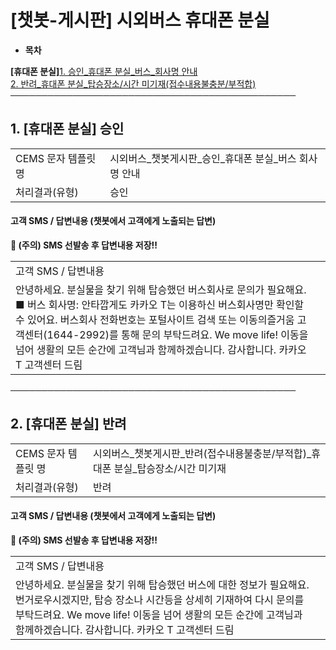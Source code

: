# [챗봇-게시판] 시외버스 휴대폰 분실

* **목차**

**[휴대폰 분실]**[1. 승인\_휴대폰 분실\_버스\_회사명 안내](#h_01JA9RN2N9G8H7Y8C1GEJ9BYB5)  
[2. 반려\_휴대폰 분실\_탑승장소/시간 미기재(접수내용불충분/부적합)](#h_01JWAFXN3WGP4JN9X490HK410K)  
 **──────────────────────────────────────────────**

**1. [휴대폰 분실] 승인**
------------------

|  |  |
| --- | --- |
| CEMS 문자 템플릿 명 | 시외버스\_챗봇게시판\_승인\_휴대폰 분실\_버스 회사명 안내 |
| 처리결과(유형) | 승인 |

#### 

#### 

#### **고객 SMS / 답변내용 (챗봇에서 고객에게 노출되는 답변)**

****🚨 (주의) SMS 선발송 후 답변내용 저장!!****

|  |  |
| --- | --- |
| 고객 SMS / 답변내용 | |
| 안녕하세요.  분실물을 찾기 위해 탑승했던 버스회사로 문의가 필요해요.  ■ 버스 회사명:  안타깝게도 카카오 T는 이용하신 버스회사명만 확인할 수 있어요. 버스회사 전화번호는 포털사이트 검색 또는  이동의즐거움 고객센터(1644-2992)를 통해 문의 부탁드려요.  We move life!  이동을 넘어 생활의 모든 순간에 고객님과 함께하겠습니다. 감사합니다.  카카오 T 고객센터 드림 | |

**──────────────────────────────────────────────**

**2. [휴대폰 분실] 반려**
------------------

|  |  |
| --- | --- |
| CEMS 문자 템플릿 명 | 시외버스\_챗봇게시판\_반려(접수내용불충분/부적합)\_휴대폰 분실\_탑승장소/시간 미기재 |
| 처리결과(유형) | 반려 |

#### 

#### **고객 SMS / 답변내용 (챗봇에서 고객에게 노출되는 답변)**

****🚨 (주의) SMS 선발송 후 답변내용 저장!!****

|  |  |
| --- | --- |
| 고객 SMS / 답변내용 | |
| 안녕하세요.  분실물을 찾기 위해 탑승했던 버스에 대한 정보가 필요해요.  번거로우시겠지만, 탑승 장소나 시간등을 상세히 기재하여 다시 문의를 부탁드려요.  We move life!  이동을 넘어 생활의 모든 순간에 고객님과 함께하겠습니다. 감사합니다.  카카오 T 고객센터 드림 | |